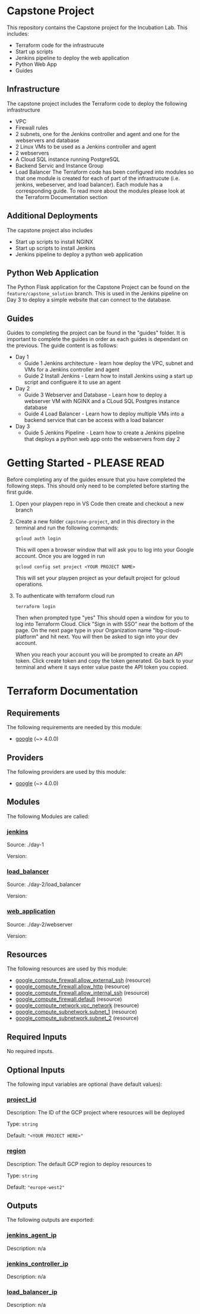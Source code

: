 # Capstone Project

This repository contains the Capstone project for the Incubation Lab. This includes:
- Terraform code for the infrastrucute
- Start up scripts
- Jenkins pipeline to deploy the web application
- Python Web App
- Guides

## Infrastructure
The capstone project includes the Terraform code to deploy the following infrastructure
- VPC
- Firewall rules
- 2 subnets, one for the Jenkins controller and agent and one for the webservers and database
- 2 Linux VMs to be used as a Jenkins controller and agent
- 2 webservers
- A Cloud SQL instance running PostgreSQL
- Backend Servic and Instance Group
- Load Balancer
The Terraform code has been configured into modules so that one module is created for each of part of the infrastrucute (i.e. jenkins, webeserver, and load balancer). Each module has a corresponding guide. To read more about the modules please look at the Terraform Documentation section

## Additional Deployments
The capstone project also includes
- Start up scripts to install NGINX
- Start up scripts to install Jenkins
- Jenkins pipeline to deploy a python web application

## Python Web Application
The Python Flask application for the Capstone Project can be found on the `feature/capstone_solution` branch. This is used in the Jenkins pipeline on Day 3 to deploy a simple website that can connect to the database.

## Guides
Guides to completing the project can be found in the "guides" folder. It is important to complete the guides in order as each guides is dependant on the previous. The guide content is as follows:
- Day 1
  - Guide 1 Jenkins architecture - learn how deploy the VPC, subnet and VMs for a Jenkins controller and agent
  - Guide 2 Install Jenkins - Learn how to install Jenkins using a start up script and configuere it to use an agent
- Day 2
  - Guide 3 Webserver and Database - Learn how to deploy a webserver VM with NGINX and a CLoud SQL Postgres instance database
  - Guide 4 Load Balancer - Learn how to deploy multiple VMs into a backend service that can be access with a load balancer
- Day 3
  - Guide 5 Jenkins Pipeline - Learn how to create a Jenkins pipeline that deploys a python web app onto the webservers from day 2


# Getting Started - PLEASE READ
Before completing any of the guides ensure that you have completed the following steps. This should only need to be completed before starting the first guide.
1. Open your playpen repo in VS Code then create and checkout a new branch

2. Create a new folder `capstone-project`, and in this directory in the terminal and run the following commands:
   ```
   gcloud auth login
   ```
   This will open a browser window that will ask you to log into your Google account.
   Once you are logged in run
   ```
   gcloud config set project <YOUR PROJECT NAME>
   ```
   This will set your playpen project as your default project for gcloud operations.
4. To authenticate with terraform cloud run
   ```
   terraform login
   ```
   Then when prompted type "yes"
   This should open a window for you to log into Terraform Cloud. Click "Sign in with SSO" near the bottom of the page. On the next page type in your Organization name "lbg-cloud-platform" and hit next. You will then be asked to sign into your dev account.

   When you reach your account you will be prompted to create an API token. Click create token and copy the token generated. Go back to your terminal and where it says enter value paste the API token you copied.


# Terraform Documentation
<!-- BEGIN_TF_DOCS -->
## Requirements

The following requirements are needed by this module:

- <a name="requirement_google"></a> [google](#requirement\_google) (~> 4.0.0)

## Providers

The following providers are used by this module:

- <a name="provider_google"></a> [google](#provider\_google) (~> 4.0.0)

## Modules

The following Modules are called:

### <a name="module_jenkins"></a> [jenkins](#module\_jenkins)

Source: ./day-1

Version:

### <a name="module_load_balancer"></a> [load\_balancer](#module\_load\_balancer)

Source: ./day-2/load_balancer

Version:

### <a name="module_web_application"></a> [web\_application](#module\_web\_application)

Source: ./day-2/webserver

Version:

## Resources

The following resources are used by this module:

- [google_compute_firewall.allow_external_ssh](https://registry.terraform.io/providers/hashicorp/google/latest/docs/resources/compute_firewall) (resource)
- [google_compute_firewall.allow_http](https://registry.terraform.io/providers/hashicorp/google/latest/docs/resources/compute_firewall) (resource)
- [google_compute_firewall.allow_internal_ssh](https://registry.terraform.io/providers/hashicorp/google/latest/docs/resources/compute_firewall) (resource)
- [google_compute_firewall.default](https://registry.terraform.io/providers/hashicorp/google/latest/docs/resources/compute_firewall) (resource)
- [google_compute_network.vpc_network](https://registry.terraform.io/providers/hashicorp/google/latest/docs/resources/compute_network) (resource)
- [google_compute_subnetwork.subnet_1](https://registry.terraform.io/providers/hashicorp/google/latest/docs/resources/compute_subnetwork) (resource)
- [google_compute_subnetwork.subnet_2](https://registry.terraform.io/providers/hashicorp/google/latest/docs/resources/compute_subnetwork) (resource)

## Required Inputs

No required inputs.

## Optional Inputs

The following input variables are optional (have default values):

### <a name="input_project_id"></a> [project\_id](#input\_project\_id)

Description: The ID of the GCP project where resources will be deployed

Type: `string`

Default: `"<YOUR PROJECT HERE>"`

### <a name="input_region"></a> [region](#input\_region)

Description: The default GCP region to deploy resources to

Type: `string`

Default: `"europe-west2"`

## Outputs

The following outputs are exported:

### <a name="output_jenkins_agent_ip"></a> [jenkins\_agent\_ip](#output\_jenkins\_agent\_ip)

Description: n/a

### <a name="output_jenkins_controller_ip"></a> [jenkins\_controller\_ip](#output\_jenkins\_controller\_ip)

Description: n/a

### <a name="output_load_balancer_ip"></a> [load\_balancer\_ip](#output\_load\_balancer\_ip)

Description: n/a
<!-- END_TF_DOCS -->
